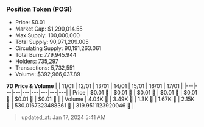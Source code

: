 
  ### Position Token (POSI)
  - Price: $0.01
  - Market Cap: $1,290,014.55
  - Max Supply: 100,000,000
  - Total Supply: 90,971,209.005
  - Circulating Supply: 90,191,263.061
  - Total Burn: 779,945.944
  - Holders: 735,297
  - Transactions: 5,732,551
  - Volume: $392,966,037.89

  **7D Price & Volume**
  | | 11&#x2F;01 | 12&#x2F;01 | 13&#x2F;01 | 14&#x2F;01 | 15&#x2F;01 | 16&#x2F;01 | 17&#x2F;01 |
  |---|---|---|---|---|---|---|---|
  | Price | $0.01 🔻 | $0.01 🔻 | $0.01 🔻 | $0.01 🔻 | $0.01 🚀 | $0.01 🔻 | $0.01 🔻 |
  | Volume | 4.04K 🚀 | 3.49K 🔻 | 1.3K 🔻 | 1.67K 🚀 | 2.15K 🚀 | 530.0167323488361 🔻 | 319.9511123920046 🔻 |

  > updated_at: Jan 17, 2024 5:41 AM
